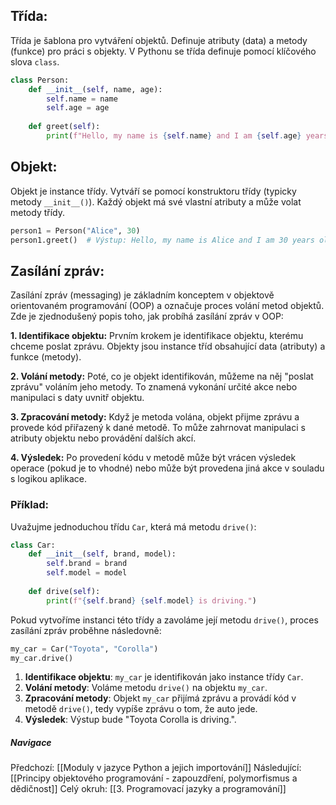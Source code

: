 ## **Třída**:

Třída je šablona pro vytváření objektů. Definuje atributy (data) a metody (funkce) pro práci s objekty. V Pythonu se třída definuje pomocí klíčového slova `class`.

```Python
class Person:
    def __init__(self, name, age):
        self.name = name
        self.age = age
        
    def greet(self):
        print(f"Hello, my name is {self.name} and I am {self.age} years old.")
```

## **Objekt**:

Objekt je instance třídy. Vytváří se pomocí konstruktoru třídy (typicky metody `__init__()`). Každý objekt má své vlastní atributy a může volat metody třídy.

```Python
person1 = Person("Alice", 30)
person1.greet()  # Výstup: Hello, my name is Alice and I am 30 years old.
```

## Zasílání zpráv:

Zasílání zpráv (messaging) je základním konceptem v objektově orientovaném programování (OOP) a označuje proces volání metod objektů. Zde je zjednodušený popis toho, jak probíhá zasílání zpráv v OOP:

 **1. Identifikace objektu:**
Prvním krokem je identifikace objektu, kterému chceme poslat zprávu. Objekty jsou instance tříd obsahující data (atributy) a funkce (metody).

 **2. Volání metody:**
Poté, co je objekt identifikován, můžeme na něj "poslat zprávu" voláním jeho metody. To znamená vykonání určité akce nebo manipulaci s daty uvnitř objektu.

**3. Zpracování metody:**
Když je metoda volána, objekt přijme zprávu a provede kód přiřazený k dané metodě. To může zahrnovat manipulaci s atributy objektu nebo provádění dalších akcí.

**4. Výsledek:**
Po provedení kódu v metodě může být vrácen výsledek operace (pokud je to vhodné) nebo může být provedena jiná akce v souladu s logikou aplikace.
### Příklad:

Uvažujme jednoduchou třídu `Car`, která má metodu `drive()`:

```Python
class Car:
    def __init__(self, brand, model):
        self.brand = brand
        self.model = model
        
    def drive(self):
        print(f"{self.brand} {self.model} is driving.")
```

Pokud vytvoříme instanci této třídy a zavoláme její metodu `drive()`, proces zasílání zpráv proběhne následovně:

```Python
my_car = Car("Toyota", "Corolla")
my_car.drive()
```

1. **Identifikace objektu**: `my_car` je identifikován jako instance třídy `Car`.
2. **Volání metody**: Voláme metodu `drive()` na objektu `my_car`.
3. **Zpracování metody**: Objekt `my_car` přijímá zprávu a provádí kód v metodě `drive()`, tedy vypíše zprávu o tom, že auto jede.
4. **Výsledek**: Výstup bude "Toyota Corolla is driving.".

##### Navigace
Předchozí:  [[Moduly v jazyce Python a jejich importování]]
Následující: [[Principy objektového programování - zapouzdření, polymorfismus a dědičnost]]
Celý okruh: [[3. Programovací jazyky a programování]]